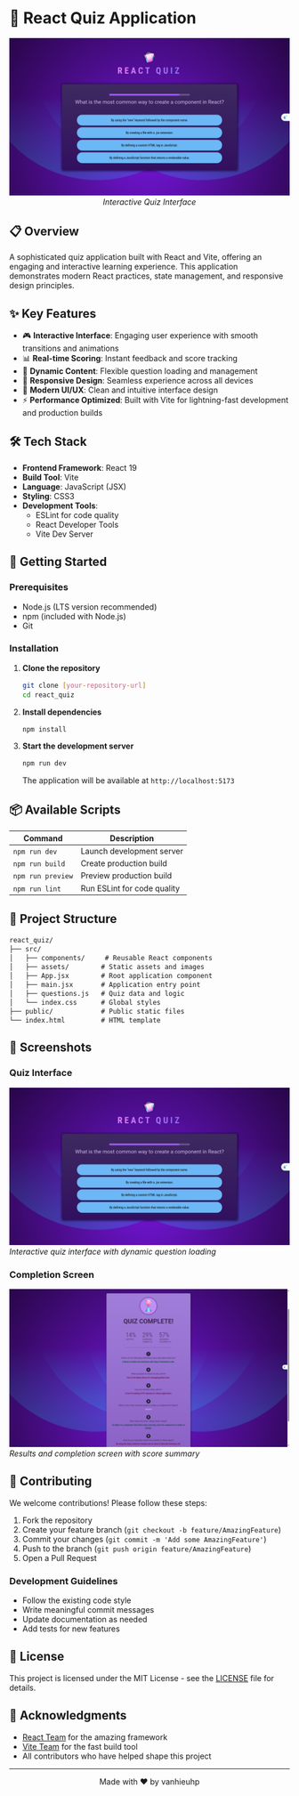 # 🎯 React Quiz Application

<div align="center">
  <img src="quiz-questions.png" alt="Quiz Questions Interface" width="600"/>
  <br/>
  <em>Interactive Quiz Interface</em>
</div>

## 📋 Overview

A sophisticated quiz application built with React and Vite, offering an engaging and interactive learning experience. This application demonstrates modern React practices, state management, and responsive design principles.

## ✨ Key Features

- 🎮 **Interactive Interface**: Engaging user experience with smooth transitions and animations
- 📊 **Real-time Scoring**: Instant feedback and score tracking
- 🔄 **Dynamic Content**: Flexible question loading and management
- 📱 **Responsive Design**: Seamless experience across all devices
- 🎨 **Modern UI/UX**: Clean and intuitive interface design
- ⚡ **Performance Optimized**: Built with Vite for lightning-fast development and production builds

## 🛠️ Tech Stack

- **Frontend Framework**: React 19
- **Build Tool**: Vite
- **Language**: JavaScript (JSX)
- **Styling**: CSS3
- **Development Tools**:
  - ESLint for code quality
  - React Developer Tools
  - Vite Dev Server

## 🚀 Getting Started

### Prerequisites

- Node.js (LTS version recommended)
- npm (included with Node.js)
- Git

### Installation

1. **Clone the repository**
   ```bash
   git clone [your-repository-url]
   cd react_quiz
   ```

2. **Install dependencies**
   ```bash
   npm install
   ```

3. **Start the development server**
   ```bash
   npm run dev
   ```
   The application will be available at `http://localhost:5173`

## 📦 Available Scripts

| Command | Description |
|---------|-------------|
| `npm run dev` | Launch development server |
| `npm run build` | Create production build |
| `npm run preview` | Preview production build |
| `npm run lint` | Run ESLint for code quality |

## 📁 Project Structure

```
react_quiz/
├── src/
│   ├── components/     # Reusable React components
│   ├── assets/        # Static assets and images
│   ├── App.jsx        # Root application component
│   ├── main.jsx       # Application entry point
│   ├── questions.js   # Quiz data and logic
│   └── index.css      # Global styles
├── public/            # Public static files
└── index.html         # HTML template
```

## 🎨 Screenshots

### Quiz Interface
![Quiz Questions Interface](quiz-questions.png)
*Interactive quiz interface with dynamic question loading*

### Completion Screen
![Quiz Completion Screen](quiz-complete.png)
*Results and completion screen with score summary*

## 🤝 Contributing

We welcome contributions! Please follow these steps:

1. Fork the repository
2. Create your feature branch (`git checkout -b feature/AmazingFeature`)
3. Commit your changes (`git commit -m 'Add some AmazingFeature'`)
4. Push to the branch (`git push origin feature/AmazingFeature`)
5. Open a Pull Request

### Development Guidelines

- Follow the existing code style
- Write meaningful commit messages
- Update documentation as needed
- Add tests for new features

## 📄 License

This project is licensed under the MIT License - see the [LICENSE](LICENSE) file for details.

## 🙏 Acknowledgments

- [React Team](https://reactjs.org/) for the amazing framework
- [Vite Team](https://vitejs.dev/) for the fast build tool
- All contributors who have helped shape this project

---

<div align="center">
  Made with ❤️ by vanhieuhp
</div> 